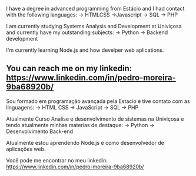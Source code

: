 I have a degree in advanced programming from Estácio and I had contact with the following languages:
-> HTMLCSS
->Javascript
-> SQL
-> PHP

I am currently studying Systems Analysis and Development at Univiçosa and currently have my outstanding subjects:
-> Python
-> Backend development

I'm currently learning Node.js and how develper web aplications.

You can reach me on my linkedin: https://www.linkedin.com/in/pedro-moreira-9ba68920b/
------------------------------------------------------------------------------------------------------------------
Sou formado em programação avançada pela Estacio e tive contato com as linguagens:
-> HTML CSS
-> JavaScript
-> SQL
-> PHP

Atualmente Curso Analise e desenvolvimento de sistemas na Univiçosa e tendo atualmente minhas materias de destaque:
-> Python
-> Desenvolvimento Back-end

Atualmente estou aprendendo Node.js e como desenvolvedor de aplicações web.

Você pode me encontrar no meu linkedin:
https://www.linkedin.com/in/pedro-moreira-9ba68920b/
